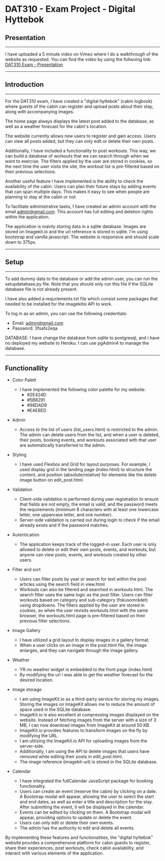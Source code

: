 

# DAT310 - Exam Project - Digital Hyttebok

## Presentation
___

I have uploaded a 5 minute video on Vimeo where I do a walkthrough of the website as requested. 
You can find the video by using the follwoing link: [DAT310 Exam - Presentation](https://vimeo.com/833804918?share=copy)
___

## Introduction
___
For the DAT310 exam, I have created a "digital hyttebok" (cabin logbook) where guests of the cabin can register and upload posts about their stay, along with accompanying images.

The home page always displays the latest post added to the database, as well as a weather forecast for the cabin's location.

The website currently allows new users to register and gain access. Users can view all posts added, but they can only edit or delete their own posts.

Additionally, I have included a functionality to post workouts. This way, we can build a database of workouts that we can search through when we want to exercise. The filters applied by the user are stored in cookies, so the next time the user visits the site, the workout list is pre-filtered based on their previous selections.

Another useful feature I have implemented is the ability to check the availability of the cabin. Users can plan their future stays by adding events that can span multiple days. This makes it easy to see when people are planning to stay at the cabin or not.

To facilitate administrative tasks, I have created an admin account with the email admin@gmail.com. This account has full editing and deletion rights within the application. 

The application is mainly storing data in a sqlite database. Images are stored on Imagekit.io and the url reference is stored in sqlite.
I'm using bootstrap and vanilla javascript. The website is responsive and should scale down to 375px.
___

## Setup
___

To add dummy data to the database or add the admin user, you can run the setupdatabase.py file. Note that you should only run this file if the SQLite database file is not already present.

I have also added a requriements.txt file which consist some packages that needed to be installed for the imagekitoi API to work.

To log in as an admin, you can use the following credentials:

* Email: admin@gmail.com
* Password: 3fsafs2eqa

DATABASE:
I have change the database from sqlite to postgresql, and i have no deployed my website to Heroku.
I can use pgAdmin4 to manage the database.
___
## Functionallity

* Color Palett
   * I have implemented the following color palette for my website:
      * #2E424D
      * #5B8291
      * #98DAD9
      * #EAEBED

* Admin
   * Access to the list of users (list_users.html) is restricted to the admin. The admin can delete users from the list, and when a user is deleted, their posts, booking events, and workouts associated with that user are automatically transferred to the admin.

* Styling
   * I have used Flexbox and Grid for layout purposes. For example, I used display grid in the landing page (index.html) to structure the content, and position (absolute/relative) for elements like the delete image button on edit_post.html.

* Validation
   * Client-side validation is performed during user registration to ensure that fields are not empty, the email is valid, and the password meets the requirements (minimum 8 characters with at least one lowercase letter, one uppercase letter, and one number).
   * Server-side validation is carried out during login to check if the email already exists and if the password matches.

* Autentication
   * The application keeps track of the logged-in user. Each user is only allowed to delete or edit their own posts, events, and workouts, but anyone can view posts, events, and workouts created by other users.

* Filter and sort
   * Users can filter posts by year or search for text within the post articles using the search field in view.html.
   * Workouts can also be filtered and searched in workouts.html. The search filter uses the same logic as the post filter. Users can filter workouts based on category and sub-category (fokusområdet) using dropdowns. The filters applied by the user are stored in cookies, so when the user revisits workouts.html with the same browser, the workouts.html page is pre-filtered based on their previous filter selections.

* Image Gallery
   * I have utilized a grid layout to display images in a gallery format.
   * When a user clicks on an image in the post.html file, the image enlarges, and they can navigate through the image gallery.

* Weather
   * YR.no weather widget is embedded to the front page (index.html)
   * By modifying the url i was able to get the weather forecast for the desired location.

* Image storage
   * I am using ImageKit.io as a third-party service for storing my images. Storing the images on ImageKit allows me to reduce the amount of space used in the SQLite database.
   * ImageKit.io is also excellent at compressing images displayed on the website. Instead of fetching images from the server with a size of 3 MB, I can now download images from ImageKit at around 50 KB.
   * ImageKit.io provides features to transform images on the fly by modifying the URL.
   * I am utilizing the ImageKit.io API for uploading images from the server-side.
   * Additionally, I am using the API to delete images that users have removed while editing their posts in edit_post.html.
   * The image reference (imagekit-url) is stored in the SQLite database.

* Calendar
   * I have integrated the fullCalendar JavaScript package for booking functionality.
   * Users can create an event (reserve the cabin) by clicking on a date. A Bootstrap modal will appear, allowing the user to select the start and end dates, as well as enter a title and description for the stay. After submitting the event, it will be displayed in the calendar.
   * Events can be edited by clicking on them. A Bootstrap modal will appear, providing options to update or delete the event.
   * Users can only edit or delete their own events.
   * The admin has the authority to edit and delete all events.


By implementing these features and functionalities, the "digital hyttebok" website provides a comprehensive platform for cabin guests to register, share their experiences, post workouts, check cabin availability, and interact with various elements of the application.
